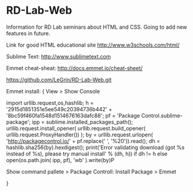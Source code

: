 # RD-Lab-Web
Information for RD Lab seminars about HTML and CSS. Going to add new features in future.

Link for good HTML educational site http://www.w3schools.com/html/

Sublime Text: http://www.sublimetext.com

Emmet cheat-sheat: http://docs.emmet.io/cheat-sheet/

https://github.com/LeGrin/RD-Lab-Web.git

Emmet install: 
{
View > Show Console

import urllib.request,os,hashlib; h = '2915d1851351e5ee549c20394736b442' + '8bc59f460fa1548d1514676163dafc88'; pf = 'Package Control.sublime-package'; ipp = sublime.installed_packages_path(); urllib.request.install_opener( urllib.request.build_opener( urllib.request.ProxyHandler()) ); by = urllib.request.urlopen( 'http://packagecontrol.io/' + pf.replace(' ', '%20')).read(); dh = hashlib.sha256(by).hexdigest(); print('Error validating download (got %s instead of %s), please try manual install' % (dh, h)) if dh != h else open(os.path.join( ipp, pf), 'wb' ).write(by)P

Show command pallete > Package Controll: Install Package > Emmet

}

